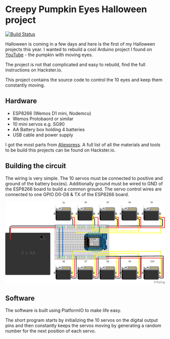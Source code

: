 Creepy Pumpkin Eyes Halloween project
=====================================

[![Build Status](https://circleci.com/gh/mhaack/halloween-pumpkin-eyes/tree/master.svg?style=shield)](https://circleci.com/gh/mhaack/halloween-pumpkin-eyes/tree/master)

Halloween is coming in a few days and here is the first of my Halloween projects this year. I wanted to rebuild a cool Arduino project I found on [YouTube](https://youtu.be/ryUNHPJ3leY) - the pumpkin with moving eyes.

The project is not that complicated and easy to rebuild, find the full instructions on Hackster.io.

This project contains the source code to control the 10 eyes and keep them constantly moving.

## Hardware
* ESP8266 (Wemos D1 mini, Nodemcu)
* Wemos Protobaord or similar
* 10 mini servos e.g. SG90
* AA Battery box holding 4 batteries
* USB cable and power supply

I got the most parts from [Aliexpress](https://www.aliexpress.com). A full list of all the materials and tools to be build this projects can be found on Hackster.io.

## Building the circuit
The wiring is very simple. The 10 servos must be connected to positive and ground of the battery box(es). Additionally ground must be wired to GND of the ESP8266 board to build a common ground. The servo control wires are connected to one GPIO D0-D8 & TX of the ESP8266 board.

<img src="https://github.com/mhaack/halloween-pumpkin-eyes/blob/master/doc/halloween-pumpkin-eyes.png"  alt="Breadboard" width="640">

## Software

The software is built using PlatformIO to make life easy.

The short program starts by initializing the 10 servos on the digital output pins and then constantly keeps the servos moving by generating a random number for the next position of each servo.
